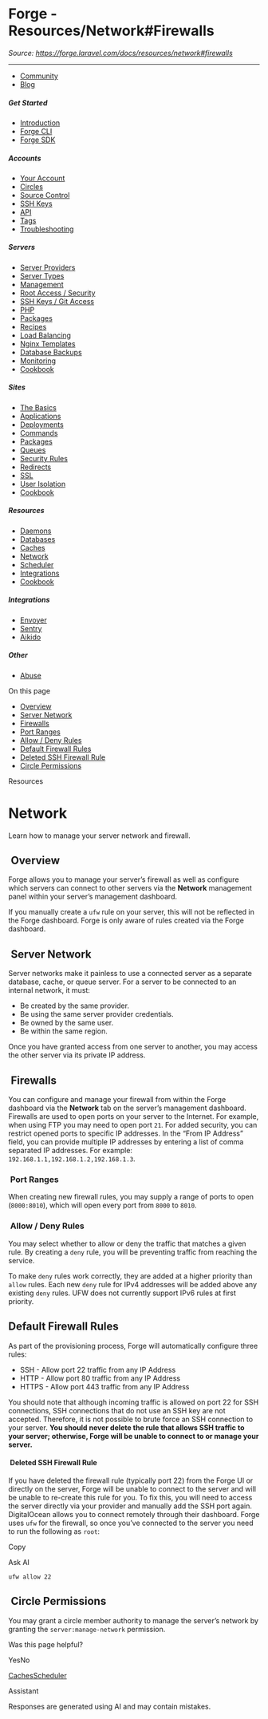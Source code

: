 # Forge - Resources/Network#Firewalls

*Source: https://forge.laravel.com/docs/resources/network#firewalls*

---

- [Community](https://discord.com/invite/laravel)
- [Blog](https://blog.laravel.com/forge)

##### Get Started

- [Introduction](/docs/introduction)
- [Forge CLI](/docs/cli)
- [Forge SDK](/docs/sdk)

##### Accounts

- [Your Account](/docs/accounts/your-account)
- [Circles](/docs/accounts/circles)
- [Source Control](/docs/accounts/source-control)
- [SSH Keys](/docs/accounts/ssh)
- [API](/docs/accounts/api)
- [Tags](/docs/accounts/tags)
- [Troubleshooting](/docs/accounts/cookbook)

##### Servers

- [Server Providers](/docs/servers/providers)
- [Server Types](/docs/servers/types)
- [Management](/docs/servers/management)
- [Root Access / Security](/docs/servers/provisioning-process)
- [SSH Keys / Git Access](/docs/servers/ssh)
- [PHP](/docs/servers/php)
- [Packages](/docs/servers/packages)
- [Recipes](/docs/servers/recipes)
- [Load Balancing](/docs/servers/load-balancing)
- [Nginx Templates](/docs/servers/nginx-templates)
- [Database Backups](/docs/servers/backups)
- [Monitoring](/docs/servers/monitoring)
- [Cookbook](/docs/servers/cookbook)

##### Sites

- [The Basics](/docs/sites/the-basics)
- [Applications](/docs/sites/applications)
- [Deployments](/docs/sites/deployments)
- [Commands](/docs/sites/commands)
- [Packages](/docs/sites/packages)
- [Queues](/docs/sites/queues)
- [Security Rules](/docs/sites/security-rules)
- [Redirects](/docs/sites/redirects)
- [SSL](/docs/sites/ssl)
- [User Isolation](/docs/sites/user-isolation)
- [Cookbook](/docs/sites/cookbook)

##### Resources

- [Daemons](/docs/resources/daemons)
- [Databases](/docs/resources/databases)
- [Caches](/docs/resources/caches)
- [Network](/docs/resources/network)
- [Scheduler](/docs/resources/scheduler)
- [Integrations](/docs/resources/integrations)
- [Cookbook](/docs/resources/cookbook)

##### Integrations

- [Envoyer](/docs/integrations/envoyer)
- [Sentry](/docs/integrations/sentry)
- [Aikido](/docs/integrations/aikido)

##### Other

- [Abuse](/docs/abuse)

On this page

- [Overview](#overview)
- [Server Network](#server-network)
- [Firewalls](#firewalls)
- [Port Ranges](#port-ranges)
- [Allow / Deny Rules](#allow-%2F-deny-rules)
- [Default Firewall Rules](#default-firewall-rules)
- [Deleted SSH Firewall Rule](#deleted-ssh-firewall-rule)
- [Circle Permissions](#circle-permissions)

Resources

# Network

Learn how to manage your server network and firewall.

## [​](#overview) Overview

Forge allows you to manage your server’s firewall as well as configure which servers can connect to other servers via the **Network** management panel within your server’s management dashboard.

If you manually create a `ufw` rule on your server, this will not be reflected in the Forge dashboard. Forge is only aware of rules created via the Forge dashboard.

## [​](#server-network) Server Network

Server networks make it painless to use a connected server as a separate database, cache, or queue server. For a server to be connected to an internal network, it must:

- Be created by the same provider.
- Be using the same server provider credentials.
- Be owned by the same user.
- Be within the same region.

Once you have granted access from one server to another, you may access the other server via its private IP address.

## [​](#firewalls) Firewalls

You can configure and manage your firewall from within the Forge dashboard via the **Network** tab on the server’s management dashboard. Firewalls are used to open ports on your server to the Internet. For example, when using FTP you may need to open port `21`.
For added security, you can restrict opened ports to specific IP addresses.
In the “From IP Address” field, you can provide multiple IP addresses by entering a list of comma separated IP addresses. For example: `192.168.1.1,192.168.1.2,192.168.1.3`.

### [​](#port-ranges) Port Ranges

When creating new firewall rules, you may supply a range of ports to open (`8000:8010`), which will open every port from `8000` to `8010`.

### [​](#allow-%2F-deny-rules) Allow / Deny Rules

You may select whether to allow or deny the traffic that matches a given rule. By creating a `deny` rule, you will be preventing traffic from reaching the service.

To make `deny` rules work correctly, they are added at a higher priority than `allow` rules. Each new `deny` rule for IPv4 addresses will be added above any existing `deny` rules. UFW does not currently support IPv6 rules at first priority.

## [​](#default-firewall-rules) Default Firewall Rules

As part of the provisioning process, Forge will automatically configure three rules:

- SSH - Allow port 22 traffic from any IP Address
- HTTP - Allow port 80 traffic from any IP Address
- HTTPS - Allow port 443 traffic from any IP Address

You should note that although incoming traffic is allowed on port 22 for SSH connections, SSH connections that do not use an SSH key are not accepted. Therefore, it is not possible to brute force an SSH connection to your server. **You should never delete the rule that allows SSH traffic to your server; otherwise, Forge will be unable to connect to or manage your server.**

#### [​](#deleted-ssh-firewall-rule) Deleted SSH Firewall Rule

If you have deleted the firewall rule (typically port 22) from the Forge UI or directly on the server, Forge will be unable to connect to the server and will be unable to re-create this rule for you.
To fix this, you will need to access the server directly via your provider and manually add the SSH port again. DigitalOcean allows you to connect remotely through their dashboard.
Forge uses `ufw` for the firewall, so once you’ve connected to the server you need to run the following as `root`:

Copy

Ask AI

```
ufw allow 22

```

## [​](#circle-permissions) Circle Permissions

You may grant a circle member authority to manage the server’s network by granting the `server:manage-network` permission.

Was this page helpful?

YesNo

[Caches](/docs/resources/caches)[Scheduler](/docs/resources/scheduler)

Assistant

Responses are generated using AI and may contain mistakes.